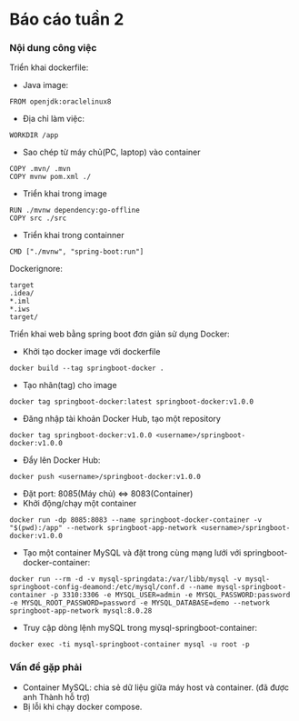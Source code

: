 # Báo cáo tuần 2
### Nội dung công việc
Triển khai dockerfile:
- Java image: 
```
FROM openjdk:oraclelinux8
```
- Địa chỉ làm việc: 
```
WORKDIR /app
```
- Sao chép từ máy chủ(PC, laptop) vào container
```
COPY .mvn/ .mvn
COPY mvnw pom.xml ./
```
- Triển khai trong image
```
RUN ./mvnw dependency:go-offline
COPY src ./src
```
- Triển khai trong containner
```
CMD ["./mvnw", "spring-boot:run"]
```
Dockerignore:
```
target
.idea/
*.iml
*.iws
target/
```

Triển khai web bằng spring boot đơn giản sử dụng Docker:
- Khởi tạo docker image với dockerfile
```
docker build --tag springboot-docker .
```

- Tạo nhãn(tag) cho image
```
docker tag springboot-docker:latest springboot-docker:v1.0.0
```
- Đăng nhập tài khoản Docker Hub, tạo một repository
```
docker tag springboot-docker:v1.0.0 <username>/springboot-docker:v1.0.0
```
- Đẩy lên Docker Hub:
```
docker push <username>/springboot-docker:v1.0.0
```

- Đặt port: 8085(Máy chủ) <=> 8083(Container)
- Khởi động/chạy một container 
```
docker run -dp 8085:8083 --name springboot-docker-container -v "$(pwd):/app" --network springboot-app-network <username>/springboot-docker:v1.0.0
```
- Tạo một container MySQL và đặt trong cùng mạng lưới với springboot-docker-container:
```
docker run --rm -d -v mysql-springdata:/var/libb/mysql -v mysql-springboot-config-deamond:/etc/mysql/conf.d --name mysql-springboot-container -p 3310:3306 -e MYSQL_USER=admin -e MYSQL_PASSWORD:password -e MYSQL_ROOT_PASSWORD=password -e MYSQL_DATABASE=demo --network springboot-app-network mysql:8.0.28
```
- Truy cập dòng lệnh mySQL trong mysql-springboot-container:
```
docker exec -ti mysql-springboot-container mysql -u root -p            
```

### Vấn đề gặp phải
- Container MySQL: chia sẻ dữ liệu giữa máy host và container. (đã được anh Thành hỗ trợ)
- Bị lỗi khi chạy docker compose.


